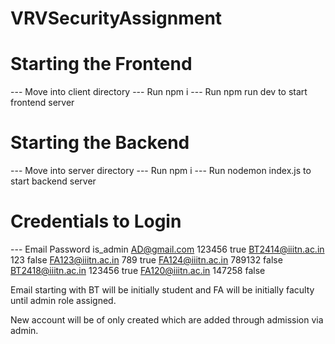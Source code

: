 # VRVSecurityAssignment

# Starting the Frontend
 --- Move into client directory
 --- Run npm i
 --- Run npm run dev to start frontend server

# Starting the Backend
 --- Move into server directory
 --- Run npm i
 --- Run nodemon index.js to start backend server

# Credentials to Login
 --- Email                 Password        is_admin
     AD@gmail.com          123456          true
     BT2414@iiitn.ac.in    123             false
     FA123@iiitn.ac.in     789             true
     FA124@iiitn.ac.in     789132          false
     BT2418@iiitn.ac.in    123456          true
     FA120@iiitn.ac.in     147258          false

Email starting with BT will be initially student and FA will be initially faculty until admin role assigned.

New account will be of only created which are added through admission via admin.
